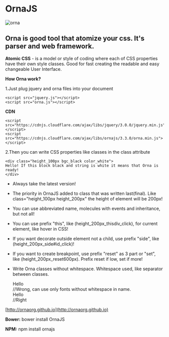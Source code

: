 # OrnaJS
![orna](http://ornaorg.github.io/img/ornaname.png)



Orna is good tool that atomize your css. It's parser and web framework.
-----------------------------------------------------------------------

**Atomic CSS** - is a model or style of coding where each of CSS properties have their own style classes. 
 Good for fast creating the readable and easy changeable User Interface.

**How Orna work?**

1.Just plug jquery and orna files into your document

    <script src="jquery.js"></script>
    <script src="orna.js"></script>
    
**CDN**

    <script src="https://cdnjs.cloudflare.com/ajax/libs/jquery/3.0.0/jquery.min.js"></script>
    <script src="https://cdnjs.cloudflare.com/ajax/libs/ornajs/3.3.0/orna.min.js"></script>
    
2.Then you can write CSS properties like classes in the class attribute

    <div class="height_100px bgc_black color_white">
    Hello! If this block black and string is white it means that Orna is ready!
    </div>
    




 - Always take the latest version!
 - The priority in OrnaJS added to class that was written last(final).
   Like class="height_100px height_200px" the height of element will be
   200px!
 - You can use abbreviated name, molecules with events and inheritance,
   but not all!
 - You can use prefix "this", like (height_200px_thisdiv_click), for current element, like hover in CSS!
 - If you want decorate outside element not a child, use prefix "side",
   like (height_200px_side#id_click)!
 - If you want to create breakpoint, use prefix "reset" as 3 part or
   "set", like (height_200px_reset600px). Prefix reset if low, set if
   more!
 - Write Orna classes without whitespace. Whitespace used, like
   separator between classes. 



    
    <div class="ff_Times New Roman">Hello</div> //Wrong, can use only fonts without whitespace in name.
    <div class="ff_Arial">Hello</div> //Right
    
    
[http://ornaorg.github.io](http://ornaorg.github.io)

**Bower:** bower install OrnaJS

**NPM:** npm install ornajs
